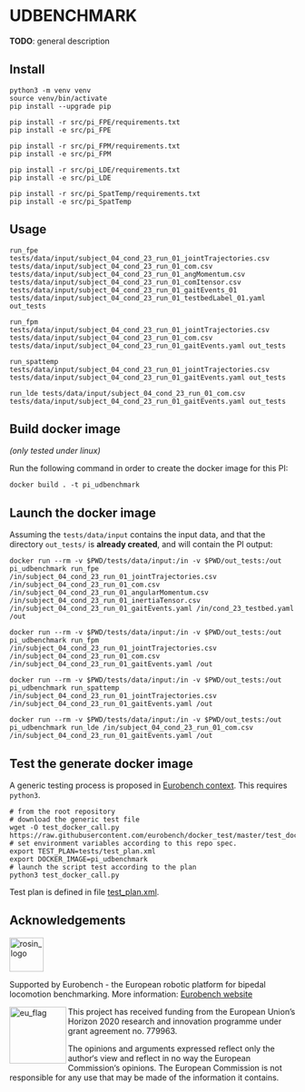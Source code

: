 # UDBENCHMARK

**TODO**: general description

## Install

```term
python3 -m venv venv
source venv/bin/activate
pip install --upgrade pip

pip install -r src/pi_FPE/requirements.txt
pip install -e src/pi_FPE

pip install -r src/pi_FPM/requirements.txt
pip install -e src/pi_FPM

pip install -r src/pi_LDE/requirements.txt
pip install -e src/pi_LDE

pip install -r src/pi_SpatTemp/requirements.txt
pip install -e src/pi_SpatTemp

```

## Usage

```term
run_fpe tests/data/input/subject_04_cond_23_run_01_jointTrajectories.csv tests/data/input/subject_04_cond_23_run_01_com.csv tests/data/input/subject_04_cond_23_run_01_angMomentum.csv tests/data/input/subject_04_cond_23_run_01_comItensor.csv tests/data/input/subject_04_cond_23_run_01_gaitEvents_01 tests/data/input/subject_04_cond_23_run_01_testbedLabel_01.yaml out_tests
```

```term
run_fpm tests/data/input/subject_04_cond_23_run_01_jointTrajectories.csv tests/data/input/subject_04_cond_23_run_01_com.csv tests/data/input/subject_04_cond_23_run_01_gaitEvents.yaml out_tests
```

```term
run_spattemp tests/data/input/subject_04_cond_23_run_01_jointTrajectories.csv tests/data/input/subject_04_cond_23_run_01_gaitEvents.yaml out_tests
```

```term
run_lde tests/data/input/subject_04_cond_23_run_01_com.csv tests/data/input/subject_04_cond_23_run_01_gaitEvents.yaml out_tests
```

## Build docker image

_(only tested under linux)_

Run the following command in order to create the docker image for this PI:

```console
docker build . -t pi_udbenchmark
```

## Launch the docker image

Assuming the `tests/data/input` contains the input data, and that the directory `out_tests/` is **already created**, and will contain the PI output:

```shell
docker run --rm -v $PWD/tests/data/input:/in -v $PWD/out_tests:/out pi_udbenchmark run_fpe /in/subject_04_cond_23_run_01_jointTrajectories.csv /in/subject_04_cond_23_run_01_com.csv /in/subject_04_cond_23_run_01_angularMomentum.csv /in/subject_04_cond_23_run_01_inertiaTensor.csv /in/subject_04_cond_23_run_01_gaitEvents.yaml /in/cond_23_testbed.yaml /out
```

```shell
docker run --rm -v $PWD/tests/data/input:/in -v $PWD/out_tests:/out pi_udbenchmark run_fpm /in/subject_04_cond_23_run_01_jointTrajectories.csv /in/subject_04_cond_23_run_01_com.csv /in/subject_04_cond_23_run_01_gaitEvents.yaml /out
```

```shell
docker run --rm -v $PWD/tests/data/input:/in -v $PWD/out_tests:/out pi_udbenchmark run_spattemp /in/subject_04_cond_23_run_01_jointTrajectories.csv /in/subject_04_cond_23_run_01_gaitEvents.yaml /out
```

```shell
docker run --rm -v $PWD/tests/data/input:/in -v $PWD/out_tests:/out pi_udbenchmark run_lde /in/subject_04_cond_23_run_01_com.csv /in/subject_04_cond_23_run_01_gaitEvents.yaml /out
```

## Test the generate docker image

A generic testing process is proposed in [Eurobench context](https://github.com/eurobench/docker_test).
This requires `python3`.

```shell
# from the root repository
# download the generic test file
wget -O test_docker_call.py https://raw.githubusercontent.com/eurobench/docker_test/master/test_docker_call.py
# set environment variables according to this repo spec.
export TEST_PLAN=tests/test_plan.xml
export DOCKER_IMAGE=pi_udbenchmark
# launch the script test according to the plan
python3 test_docker_call.py
```

Test plan is defined in file [test_plan.xml](tests/test_plan.xml).

## Acknowledgements

<a href="http://eurobench2020.eu">
  <img src="http://eurobench2020.eu/wp-content/uploads/2018/06/cropped-logoweb.png"
       alt="rosin_logo" height="60" >
</a>

Supported by Eurobench - the European robotic platform for bipedal locomotion benchmarking.
More information: [Eurobench website][eurobench_website]

<img src="http://eurobench2020.eu/wp-content/uploads/2018/02/euflag.png"
     alt="eu_flag" width="100" align="left" >

This project has received funding from the European Union’s Horizon 2020
research and innovation programme under grant agreement no. 779963.

The opinions and arguments expressed reflect only the author‘s view and
reflect in no way the European Commission‘s opinions.
The European Commission is not responsible for any use that may be made
of the information it contains.

[eurobench_logo]: http://eurobench2020.eu/wp-content/uploads/2018/06/cropped-logoweb.png
[eurobench_website]: http://eurobench2020.eu "Go to website"
